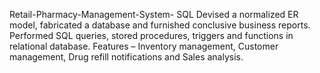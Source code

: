 Retail-Pharmacy-Management-System- SQL
Devised a normalized ER model, fabricated a database and furnished conclusive business reports.
Performed SQL queries, stored procedures, triggers and functions in relational database. 
Features – Inventory management, Customer management, Drug refill notifications and Sales analysis.
